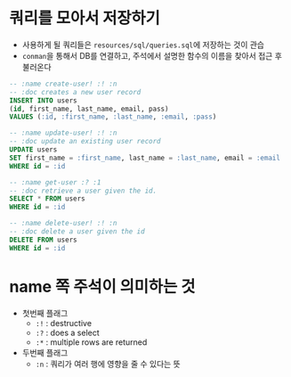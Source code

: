 # 쿼리를 모아서 저장하기
* 사용하게 될 쿼리들은 `resources/sql/queries.sql`에 저장하는 것이 관습
* `conman`을 통해서 DB를 연결하고, 주석에서 설명한 함수의 이름을 찾아서 접근 후 불러온다

```sql
-- :name create-user! :! :n
-- :doc creates a new user record
INSERT INTO users
(id, first_name, last_name, email, pass)
VALUES (:id, :first_name, :last_name, :email, :pass)

-- :name update-user! :! :n
-- :doc update an existing user record
UPDATE users
SET first_name = :first_name, last_name = :last_name, email = :email
WHERE id = :id

-- :name get-user :? :1
-- :doc retrieve a user given the id.
SELECT * FROM users
WHERE id = :id

-- :name delete-user! :! :n
-- :doc delete a user given the id
DELETE FROM users
WHERE id = :id
```

# name 쪽 주석이 의미하는 것
* 첫번째 플래그
    * `:!` : destructive
    * `:?` : does a select
    * `:*` : multiple rows are returned
* 두번째 플래그
    * `:n` : 쿼리가 여러 행에 영향을 줄 수 있다는 뜻
